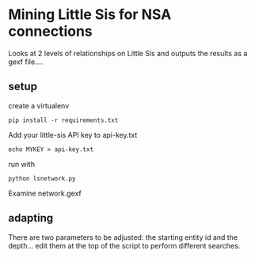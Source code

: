 Mining Little Sis for NSA connections
=====================================

Looks at 2 levels of relationships on Little Sis and outputs the results as
a gexf file....

setup
-----

create a virtualenv 

```
pip install -r requirements.txt
```

Add your little-sis API key to api-key.txt

```
echo MYKEY > api-key.txt
```

run with

```
python lsnetwork.py
```

Examine network.gexf

adapting
--------

There are two parameters to be adjusted: the starting entity id and the
depth... edit them at the top of the script to perform different searches.


